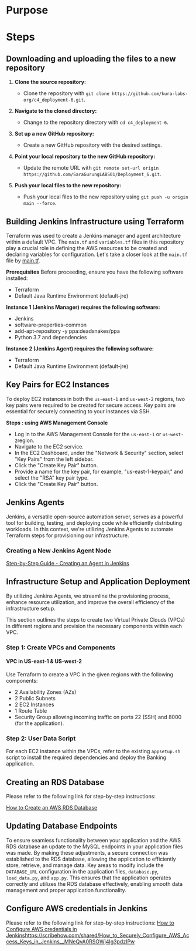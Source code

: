 # Purpose

# Steps

## Downloading and uploading the files to a new repository

1. **Clone the source repository:**
   - Clone the repository with `git clone https://github.com/kura-labs-org/c4_deployment-6.git`.

2. **Navigate to the cloned directory:**
   - Change to the repository directory with `cd c4_deployment-6`.

3. **Set up a new GitHub repository:**
   - Create a new GitHub repository with the desired settings.

4. **Point your local repository to the new GitHub repository:**
   - Update the remote URL with `git remote set-url origin https://github.com/SaraGurungLABS01/Deployment_6.git`.

5. **Push your local files to the new repository:**
   - Push your local files to the new repository using `git push -u origin main --force`.
  
## Building Jenkins Infrastructure using Terraform

 Terraform was used to create a Jenkins manager and agent architecture within a default VPC. The `main.tf` and `variables.tf` files in this repository play a crucial role in defining the AWS resources to be created and declaring variables for configuration. Let's take a closer look at the `main.tf` file by [main.tf](https://github.com/SaraGurungLABS01/Deployment_6.git/main.tf). 
 
**Prerequisites**
Before proceeding, ensure you have the following software installed:
- Terraform
- Default Java Runtime Environment (default-jre)

**Instance 1 (Jenkins Manager) requires the following software:**
- Jenkins
- software-properties-common
- add-apt-repository -y ppa:deadsnakes/ppa
- Python 3.7 and dependencies

**Instance 2 (Jenkins Agent) requires the following software:**
- Terraform
- Default Java Runtime Environment (default-jre)

## Key Pairs for EC2 Instances

To deploy EC2 instances in both the `us-east-1` and `us-west-2` regions, two key pairs were required to be created for secure access. Key pairs are essential for securely connecting to your instances via SSH. 

**Steps : using AWS Management Console**
   - Log in to the AWS Management Console for the `us-east-1` or `us-west-2`region.
   - Navigate to the EC2 service.
   - In the EC2 Dashboard, under the "Network & Security" section, select "Key Pairs" from the left sidebar.
   - Click the "Create Key Pair" button.
   - Provide a name for the key pair, for example, "us-east-1-keypair," and select the "RSA" key pair type.
   - Click the "Create Key Pair" button.

## Jenkins Agents

Jenkins, a versatile open-source automation server, serves as a powerful tool for building, testing, and deploying code while efficiently distributing workloads. In this context, we're utilizing Jenkins Agents to automate Terraform steps for provisioning our infrastructure.

### Creating a New Jenkins Agent Node

[Step-by-Step Guide - Creating an Agent in Jenkins](https://scribehow.com/shared/Step-by-step_Guide_Creating_an_Agent_in_Jenkins__xeyUT01pSAiWXC3qN42q5w)

## Infrastructure Setup and Application Deployment

By utilizing Jenkins Agents, we streamline the provisioning process, enhance resource utilization, and improve the overall efficiency of the infrastructure setup.

This section outlines the steps to create two Virtual Private Clouds (VPCs) in different regions and provision the necessary components within each VPC. 

### Step 1: Create VPCs and Components

#### VPC in US-east-1 & US-west-2

Use Terraform to create a VPC in the given regions with the following components:

- 2 Availability Zones (AZs)
- 2 Public Subnets
- 2 EC2 Instances
- 1 Route Table
- Security Group allowing incoming traffic on ports 22 (SSH) and 8000 (for the application).

### Step 2: User Data Script

For each EC2 instance within the VPCs, refer to the existing `appsetup.sh` script to install the required dependencies and deploy the Banking application. 


## Creating an RDS Database

Please refer to the following link for step-by-step instructions:

[How to Create an AWS RDS Database](https://scribehow.com/shared/How_to_Create_an_AWS_RDS_Database__zqPZ-jdRTHqiOGdhjMI8Zw)

## Updating Database Endpoints

To ensure seamless functionality between your application and the AWS RDS database an update to the MySQL endpoints in your application files was made. By making these adjustments, a secure connection was established to the RDS database, allowing the application to efficiently store, retrieve, and manage data. Key areas to modify include the `DATABASE_URL` configuration in the application files, `database.py`, `load_data.py`, and `app.py`. This ensures that the application operates correctly and utilizes the RDS database effectively, enabling smooth data management and proper application functionality.

## Configure AWS credentials in Jenkins 
Please refer to the following link for step-by-step instructions: [How to Configure AWS credentials in  Jenkins](https://scribehow.com/shared/How_to_Securely_Configure_AWS_Access_Keys_in_Jenkins__MNeQvA0RSOWj4Ig3pdzIPw)https://scribehow.com/shared/How_to_Securely_Configure_AWS_Access_Keys_in_Jenkins__MNeQvA0RSOWj4Ig3pdzIPw
